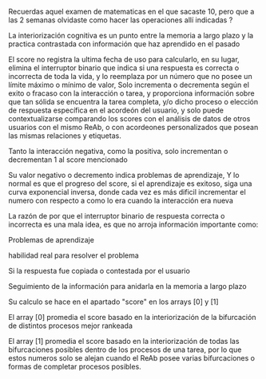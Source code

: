 Recuerdas aquel examen de matematicas en el que sacaste 10, pero que a las 2 semanas olvidaste como hacer las operaciones allí indicadas ?

La interiorización cognitiva es un punto entre la memoria a largo plazo y la practica contrastada con información que haz aprendido en el pasado

El score no registra la ultima fecha de uso para calcularlo, en su lugar, elimina el interruptor binario que indica si una respuesta es correcta o incorrecta de toda la vida, y lo reemplaza por 
un número que no posee un límite máximo o mínimo de valor, Solo incrementa o decrementa según el exito o fracaso con la interacción o tarea, y proporciona información sobre que tan sólida se encuentra la tarea completa, y/o dicho proceso o elección de respuesta específica en el acordeón del usuario, y solo puede contextualizarse comparando los scores con el análisis de datos de otros usuarios con el mismo ReAb, o con acordeones personalizados que posean las mismas relaciones y etiquetas.

Tanto la interacción negativa, como la positiva, solo incrementan o decrementan 1 al score mencionado

Su valor negativo o decremento indica problemas de aprendizaje, Y lo normal es que el progreso del score, si el aprendizaje es exitoso, siga una curva exponencial inversa, donde cada vez es más dificil incrementar el numero con respecto a como lo era cuando la interacción era nueva



La razón de por que el interruptor binario de respuesta correcta o incorrecta es una mala idea, es que no arroja información importante como:

Problemas de aprendizaje

habilidad real para resolver el problema

Si la respuesta fue copiada o contestada por el usuario

Seguimiento de la información para anidarla en la memoria a largo plazo


Su calculo se hace en el apartado "score" en los arrays [0] y [1]

El array [0] promedia el score basado en la interiorización de la bifurcación de distintos procesos mejor rankeada

El array [1] promedia el score basado en la interiorización de todas las bifurcaciones posibles dentro de los procesos de una tarea, por lo que estos numeros solo se alejan cuando el ReAb posee varias bifurcaciones o formas de completar procesos posibles.
